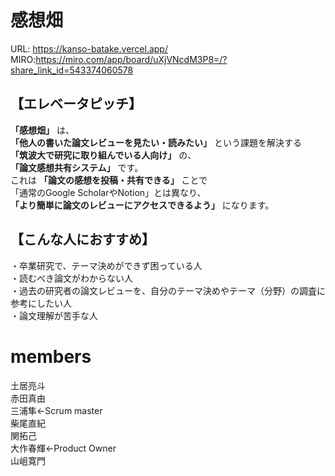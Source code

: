 # 感想畑

URL: https://kanso-batake.vercel.app/  
MIRO:https://miro.com/app/board/uXjVNcdM3P8=/?share_link_id=543374060578


## 【エレベータピッチ】  
**「感想畑」** は、  
**「他人の書いた論文レビューを見たい・読みたい」** という課題を解決する  
**「筑波大で研究に取り組んでいる人向け」** の、  
**「論文感想共有システム」** です。  
これは **「論文の感想を投稿・共有できる」** ことで  
「通常のGoogle ScholarやNotion」とは異なり、  
**「より簡単に論文のレビューにアクセスできるよう」** になります。  

## 【こんな人におすすめ】  
・卒業研究で、テーマ決めができず困っている人  
・読むべき論文がわからない人  
・過去の研究者の論文レビューを、自分のテーマ決めやテーマ（分野）の調査に参考にしたい人  
・論文理解が苦手な人  

# members
土居亮斗<br>
赤田真由<br>
三浦隼←Scrum master<br>
柴尾直紀<br>
関拓己<br>
大作春輝←Product Owner<br>
山岨寛門<br>